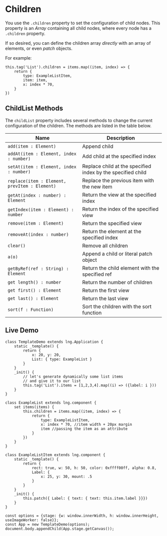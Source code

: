 # Children


You use the `.children` property to set the configuration of child nodes. This property is an *Array* containing all child nodes, where every node has a `.children` property.


If so desired, you can define the children array *directly* with an array of elements, or even *patch* objects.


For example:


```
this.tag('List').children = items.map((item, index) => {
    return {
        type: ExampleListItem,
        item: item,
        x: index * 70,
    }
})
```

## ChildList Methods


The `childList` property includes several methods to change the current configuration of the children. The methods are listed in the table below.

| Name | Description |
|---|---|
| `add(item : Element)` | Append child |
| `addAt(item : Element, index : number)` | Add child at the specified index |
| `setAt(item : Element, index : number)` | Replace child at the specified index by the specified child |
| `replace(item : Element, prevItem : Element)` | Replace the previous item with the new item |
| `getAt(index : number) : Element` | Return the view at the specified index |
| `getIndex(item : Element) : number` | Return the index of the specified view |
| `remove(item : Element)` | Return the specified view |
| `removeAt(index : number)` | Return the element at the specified index |
| `clear()` | Remove all children |
| `a(o)` | Append a child or literal patch object |
| `getByRef(ref : String) : Element` | Return the child element with the specified ref |
| `get length() : number` | Return the number of children |
| `get first() : Element` | Return the first view |
| `get last() : Element` | Return the last view |
| `sort(f : Function)` | Sort the children with the sort function |





## Live Demo


```
class TemplateDemo extends lng.Application {
    static _template() {
        return {
            x: 20, y: 20,
            List: { type: ExampleList }
        }
    }
    _init() {
        // let's generate dynamically some list items 
        // and give it to our list
        this.tag('List').items = [1,2,3,4].map((i) => ({label: i }))
    }
}

class ExampleList extends lng.component {
    set items(items) {
        this.children = items.map((item, index) => {
            return {
                type: ExampleListItem,
                x: index * 70, //item width + 20px margin
                item //passing the item as an attribute
            }
        })
    }
}

class ExampleListItem extends lng.component {
    static _template() {
        return {
            rect: true, w: 50, h: 50, color: 0xffff00ff, alpha: 0.8,
            Label: {
                x: 25, y: 30, mount: .5
            }
        }
    }
    _init() {
        this.patch({ Label: { text: { text: this.item.label }}})
    }
}

const options = {stage: {w: window.innerWidth, h: window.innerHeight, useImageWorker: false}};
const App = new TemplateDemo(options);
document.body.appendChild(App.stage.getCanvas());
```
